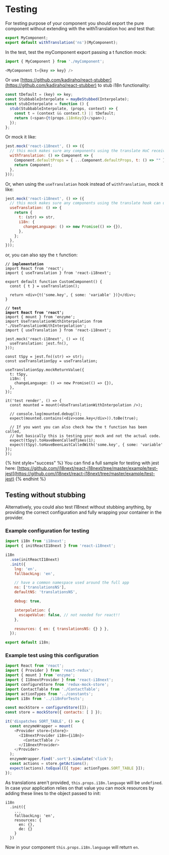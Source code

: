# Testing

For testing purpose of your component you should export the pure component without extending with the withTranslation hoc and test that:

```javascript
export MyComponent;
export default withTranslation('ns')(MyComponent);
```

In the test, test the myComponent export passing a t function mock:

```javascript
import { MyComponent } from './myComponent';

<MyComponent t={key => key} />
```

Or use [https://github.com/kadirahq/react-stubber](https://github.com/kadirahq/react-stubber) to stub i18n functionality:

```javascript
const tDefault = (key) => key;
const StubbableInterpolate = mayBeStubbed(Interpolate);
const stubInterpolate = function () {
  stub(StubbableInterpolate, (props, context) => {
    const t = (context && context.t) || tDefault;
    return (<span>{t(props.i18nKey)}</span>);
  });
};
```

Or mock it like:

```javascript
jest.mock('react-i18next', () => ({
  // this mock makes sure any components using the translate HoC receive the t function as a prop
  withTranslation: () => Component => {
    Component.defaultProps = { ...Component.defaultProps, t: () => "" };
    return Component;
  },
}));
```

Or, when using the `useTranslation` hook instead of `withTranslation`, mock it like:

```javascript
jest.mock('react-i18next', () => ({
  // this mock makes sure any components using the translate hook can use it without a warning being shown
  useTranslation: () => {
    return {
      t: (str) => str,
      i18n: {
        changeLanguage: () => new Promise(() => {}),
      },
    };
  },
}));
```

or, you can also spy the `t` function:

<pre class="language-jsx"><code class="lang-jsx"><strong>// implementation
</strong>import React from 'react';
import { useTranslation } from 'react-i18next';

export default function CustomComponent() {
  const { t } = useTranslation();

  return &#x3C;div>{t('some.key', { some: 'variable' })}&#x3C;/div>;
}
<strong>
</strong><strong>// test
</strong><strong>import React from 'react';
</strong>import { mount } from 'enzyme';
import UseTranslationWithInterpolation from './UseTranslationWithInterpolation';
import { useTranslation } from 'react-i18next';

jest.mock('react-i18next', () => ({
  useTranslation: jest.fn(),
}));

const tSpy = jest.fn((str) => str);
const useTranslationSpy = useTranslation;

useTranslationSpy.mockReturnValue({
  t: tSpy,
  i18n: {
    changeLanguage: () => new Promise(() => {}),
  },
});

it('test render', () => {
  const mounted = mount(&#x3C;UseTranslationWithInterpolation />);

  // console.log(mounted.debug());
  expect(mounted.contains(&#x3C;div>some.key&#x3C;/div>)).toBe(true);

  // If you want you can also check how the t function has been called,
  // but basically this is testing your mock and not the actual code.
  expect(tSpy).toHaveBeenCalledTimes(1);
  expect(tSpy).toHaveBeenLastCalledWith('some.key', { some: 'variable' });
});</code></pre>

{% hint style="success" %}
You can find a full sample for testing with jest here: [https://github.com/i18next/react-i18next/tree/master/example/test-jest](https://github.com/i18next/react-i18next/tree/master/example/test-jest)
{% endhint %}

## Testing without stubbing

Alternatively, you could also test I18next without stubbing anything, by providing the correct configuration and fully wrapping your container in the provider.

### Example configuration for testing

```javascript
import i18n from 'i18next';
import { initReactI18next } from 'react-i18next';

i18n
  .use(initReactI18next)
  .init({
    lng: 'en',
    fallbackLng: 'en',

    // have a common namespace used around the full app
    ns: ['translationsNS'],
    defaultNS: 'translationsNS',

    debug: true,

    interpolation: {
      escapeValue: false, // not needed for react!!
    },

    resources: { en: { translationsNS: {} } },
  });

export default i18n;
```

### Example test using this configuration

```javascript
import React from 'react';
import { Provider } from 'react-redux';
import { mount } from 'enzyme';
import { I18nextProvider } from 'react-i18next';
import configureStore from 'redux-mock-store';
import ContactTable from './ContactTable';
import actionTypes from '../constants';
import i18n from '../i18nForTests';

const mockStore = configureStore([]);
const store = mockStore({ contacts: [ ] });

it('dispatches SORT_TABLE', () => {
  const enzymeWrapper = mount(
    <Provider store={store}>
      <I18nextProvider i18n={i18n}>
        <ContactTable />
      </I18nextProvider>
    </Provider>
  );
  enzymeWrapper.find('.sort').simulate('click');
  const actions = store.getActions();
  expect(actions).toEqual([{ type: actionTypes.SORT_TABLE }]);
});
```

As translations aren't provided, `this.props.i18n.language` will be `undefined`. In case your application relies on that value you can mock resources by adding these lines to the object passed to init:

```
i18n
  .init({
    ...
    fallbackLng: 'en',
    resources: {
      en: {},
      de: {}
    }
  })
```

Now in your component `this.props.i18n.language` will return `en`.
